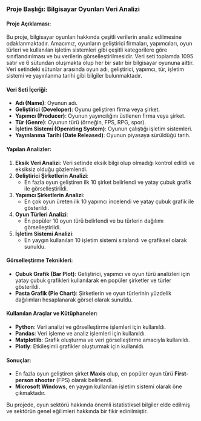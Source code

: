 ### Proje Başlığı: Bilgisayar Oyunları Veri Analizi

#### Proje Açıklaması:
Bu proje, bilgisayar oyunları hakkında çeşitli verilerin analiz edilmesine odaklanmaktadır. Amacımız, oyunların geliştirici firmaları, yapımcıları, oyun türleri ve kullanılan işletim sistemleri gibi çeşitli kategorilere göre sınıflandırılması ve bu verilerin görselleştirilmesidir. Veri seti toplamda 1095 satır ve 6 sütundan oluşmakta olup her bir satır bir bilgisayar oyununa aittir. Veri setindeki sütunlar arasında oyun adı, geliştirici, yapımcı, tür, işletim sistemi ve yayınlanma tarihi gibi bilgiler bulunmaktadır.

#### Veri Seti İçeriği:
- **Adı (Name)**: Oyunun adı.
- **Geliştirici (Developer)**: Oyunu geliştiren firma veya şirket.
- **Yapımcı (Producer)**: Oyunun yayıncılığını üstlenen firma veya şirket.
- **Tür (Genre)**: Oyunun türü (örneğin, FPS, RPG, spor).
- **İşletim Sistemi (Operating System)**: Oyunun çalıştığı işletim sistemleri.
- **Yayınlanma Tarihi (Date Released)**: Oyunun piyasaya sürüldüğü tarih.

#### Yapılan Analizler:
1. **Eksik Veri Analizi**: Veri setinde eksik bilgi olup olmadığı kontrol edildi ve eksiksiz olduğu gözlemlendi.
2. **Geliştirici Şirketlerin Analizi**:
   - En fazla oyun geliştiren ilk 10 şirket belirlendi ve yatay çubuk grafik ile görselleştirildi.
3. **Yapımcı Şirketlerin Analizi**:
   - En çok oyun üreten ilk 10 yapımcı incelendi ve yatay çubuk grafik ile gösterildi.
4. **Oyun Türleri Analizi**:
   - En popüler 10 oyun türü belirlendi ve bu türlerin dağılımı görselleştirildi.
5. **İşletim Sistemi Analizi**:
   - En yaygın kullanılan 10 işletim sistemi sıralandı ve grafiksel olarak sunuldu.

#### Görselleştirme Teknikleri:
- **Çubuk Grafik (Bar Plot)**: Geliştirici, yapımcı ve oyun türü analizleri için yatay çubuk grafikleri kullanılarak en popüler şirketler ve türler gösterildi.
- **Pasta Grafik (Pie Chart)**: Şirketlerin ve oyun türlerinin yüzdelik dağılımları hesaplanarak görsel olarak sunuldu.

#### Kullanılan Araçlar ve Kütüphaneler:
- **Python**: Veri analizi ve görselleştirme işlemleri için kullanıldı.
- **Pandas**: Veri işleme ve analiz işlemleri için kullanıldı.
- **Matplotlib**: Grafik oluşturma ve veri görselleştirme amacıyla kullanıldı.
- **Plotly**: Etkileşimli grafikler oluşturmak için kullanıldı.

#### Sonuçlar:
- En fazla oyun geliştiren şirket **Maxis** olup, en popüler oyun türü **First-person shooter** (FPS) olarak belirlendi.
- **Microsoft Windows**, en yaygın kullanılan işletim sistemi olarak öne çıkmaktadır.

Bu projede, oyun sektörü hakkında önemli istatistiksel bilgiler elde edilmiş ve sektörün genel eğilimleri hakkında bir fikir edinilmiştir.

